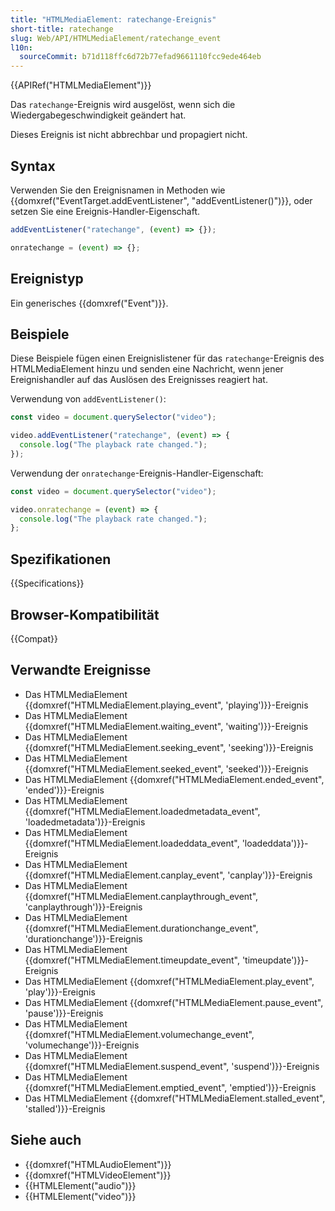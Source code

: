 ```yaml
---
title: "HTMLMediaElement: ratechange-Ereignis"
short-title: ratechange
slug: Web/API/HTMLMediaElement/ratechange_event
l10n:
  sourceCommit: b71d118ffc6d72b77efad9661110fcc9ede464eb
---
```


{{APIRef("HTMLMediaElement")}}

Das `ratechange`-Ereignis wird ausgelöst, wenn sich die Wiedergabegeschwindigkeit geändert hat.

Dieses Ereignis ist nicht abbrechbar und propagiert nicht.

## Syntax

Verwenden Sie den Ereignisnamen in Methoden wie {{domxref("EventTarget.addEventListener", "addEventListener()")}}, oder setzen Sie eine Ereignis-Handler-Eigenschaft.

```js
addEventListener("ratechange", (event) => {});

onratechange = (event) => {};
```

## Ereignistyp

Ein generisches {{domxref("Event")}}.

## Beispiele

Diese Beispiele fügen einen Ereignislistener für das `ratechange`-Ereignis des HTMLMediaElement hinzu und senden eine Nachricht, wenn jener Ereignishandler auf das Auslösen des Ereignisses reagiert hat.

Verwendung von `addEventListener()`:

```js
const video = document.querySelector("video");

video.addEventListener("ratechange", (event) => {
  console.log("The playback rate changed.");
});
```

Verwendung der `onratechange`-Ereignis-Handler-Eigenschaft:

```js
const video = document.querySelector("video");

video.onratechange = (event) => {
  console.log("The playback rate changed.");
};
```

## Spezifikationen

{{Specifications}}

## Browser-Kompatibilität

{{Compat}}

## Verwandte Ereignisse

- Das HTMLMediaElement {{domxref("HTMLMediaElement.playing_event", 'playing')}}-Ereignis
- Das HTMLMediaElement {{domxref("HTMLMediaElement.waiting_event", 'waiting')}}-Ereignis
- Das HTMLMediaElement {{domxref("HTMLMediaElement.seeking_event", 'seeking')}}-Ereignis
- Das HTMLMediaElement {{domxref("HTMLMediaElement.seeked_event", 'seeked')}}-Ereignis
- Das HTMLMediaElement {{domxref("HTMLMediaElement.ended_event", 'ended')}}-Ereignis
- Das HTMLMediaElement {{domxref("HTMLMediaElement.loadedmetadata_event", 'loadedmetadata')}}-Ereignis
- Das HTMLMediaElement {{domxref("HTMLMediaElement.loadeddata_event", 'loadeddata')}}-Ereignis
- Das HTMLMediaElement {{domxref("HTMLMediaElement.canplay_event", 'canplay')}}-Ereignis
- Das HTMLMediaElement {{domxref("HTMLMediaElement.canplaythrough_event", 'canplaythrough')}}-Ereignis
- Das HTMLMediaElement {{domxref("HTMLMediaElement.durationchange_event", 'durationchange')}}-Ereignis
- Das HTMLMediaElement {{domxref("HTMLMediaElement.timeupdate_event", 'timeupdate')}}-Ereignis
- Das HTMLMediaElement {{domxref("HTMLMediaElement.play_event", 'play')}}-Ereignis
- Das HTMLMediaElement {{domxref("HTMLMediaElement.pause_event", 'pause')}}-Ereignis
- Das HTMLMediaElement {{domxref("HTMLMediaElement.volumechange_event", 'volumechange')}}-Ereignis
- Das HTMLMediaElement {{domxref("HTMLMediaElement.suspend_event", 'suspend')}}-Ereignis
- Das HTMLMediaElement {{domxref("HTMLMediaElement.emptied_event", 'emptied')}}-Ereignis
- Das HTMLMediaElement {{domxref("HTMLMediaElement.stalled_event", 'stalled')}}-Ereignis

## Siehe auch

- {{domxref("HTMLAudioElement")}}
- {{domxref("HTMLVideoElement")}}
- {{HTMLElement("audio")}}
- {{HTMLElement("video")}}
